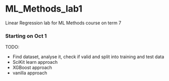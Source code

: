 # ML_Methods_lab1
Linear Regression lab for ML Methods course on term 7

### Starting on Oct 1

TODO:

- Find dataset, analyse it, check if valid and split into training and test data
- SciKit learn approach
- XGBoost approach
- vanilla approach

